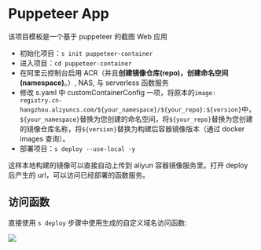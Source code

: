 # Puppeteer App

该项目模板是一个基于 puppeteer 的截图 Web 应用

- 初始化项目：`s init puppeteer-container`
- 进入项目：`cd puppeteer-container`
- 在阿里云控制台启用 ACR（并且**创建镜像仓库(repo)，创建命名空间(namespace)**。）, NAS, 与 serverless 函数服务
- 修改 s.yaml 中 customContainerConfig 一项，将原本的`image: registry.cn-hangzhou.aliyuncs.com/${your_namespace}/${your_repo}:${version}`中，`${your_namespace}`替换为您创建的命名空间，将`${your_repo}`替换为您创建的镜像仓库名称，将`${version}`替换为构建后容器镜像版本（通过 docker images 查询）。
- 部署项目：`s deploy --use-local -y`


这样本地构建的镜像可以直接自动上传到 aliyun 容器镜像服务里。打开 deploy 后产生的 url，可以访问已经部署的函数服务。


## 访问函数

直接使用 `s deploy` 步骤中使用生成的自定义域名访问函数:

![](https://img.alicdn.com/imgextra/i3/O1CN01zHn7rA26A0ie5k2NY_!!6000000007620-2-tps-945-123.png)
